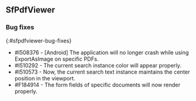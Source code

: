## SfPdfViewer

### Bug fixes
{:#sfpdfviewer-bug-fixes}

* \#I508376 - [Android] The application will no longer crash while using ExportAsImage on specific PDFs.
* \#I510292 - The current search instance color will appear properly.
* \#I510573 - Now, the current search text instance maintains the center position in the viewport.
* \#F184914 - The form fields of specific documents will now render properly.